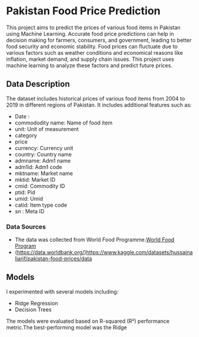 # Pakistan Food Price Prediction
This project aims to predict the prices of various food items in Pakistan using Machine Learning. Accurate food price predictions can help in decision making for farmers, consumers, and government, leading to better food security and economic stability.
Food prices can fluctuate due to various factors such as weather conditions and economical reasons like inflation, market demand, and supply chain issues. This project uses machine learning to analyze these factors and predict future prices.

## Data Description
The dataset includes historical prices of various food items from 2004 to 2019 in different regions of Pakistan. 
It includes additional features such as:
- Date : 
- commododity name: Name of food item
- unit: Unit of measurement
- category
- price
- currency: Currency unit
- country: Country name
- admname: Adm1 name
- adm1id: Adm1 code
- mktname: Market name
- mktid: Market ID
- cmid: Commodity ID
- ptid: Pid
- umid: Umid
- catid: Item type code
- sn : Meta ID

### Data Sources
- The data was collected from  World Food Programme.[World Food Program](https://www.wfp.org/)
- (https://data.worldbank.org/)https://www.kaggle.com/datasets/hussainaliarif/pakistan-food-prices/data

## Models
I experimented with several models including:
- Ridge Regression
- Decision Trees

The models were evaluated based on R-squared (R²) performance metric.The best-performing model was the Ridge

